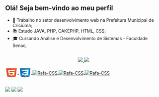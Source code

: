 <h2>Olá! Seja bem-vindo ao meu perfil</h2>

<!-- Sobre -->

- 💼 Trabalho no setor desenvolvimento web na Prefeitura Municipal de Criciúma;<br>
- 📚 Estudo JAVA, PHP, CAKEPHP, HTML, CSS;<br>
- 🎓 Cursando Análise e Desenvolvimento de Sistemas - Faculdade Senac;

 ##
 
<!-- Indicadores -->

<div align="center">
  <a href="https://github.com/rafaelsfernandess">
  <img height="180em" src="https://github-readme-stats.vercel.app/api?username=rafaelsfernandess&show_icons=true&theme=dracula&include_all_commits=true&count_private=true"/>
  <img height="180em" src="https://github-readme-stats.vercel.app/api/top-langs/?username=rafaelsfernandess&layout=compact&langs_count=7&theme=dracula"/>
</div>

<div style="display: inline_block"><br>
  <img align="center" alt="Rafa-HTML" height="30" width="40" src="https://raw.githubusercontent.com/devicons/devicon/master/icons/html5/html5-original.svg">
  <img align="center" alt="Rafa-CSS" height="30" width="40" src="https://raw.githubusercontent.com/devicons/devicon/master/icons/css3/css3-original.svg">
  <img align="center" alt="Rafa-CSS" height="30" width="40" src="https://cdn.jsdelivr.net/gh/devicons/devicon/icons/java/java-original.svg">
  <img align="center" alt="Rafa-CSS" height="30" width="40" src="https://cdn.jsdelivr.net/gh/devicons/devicon/icons/php/php-plain.svg">
  <img align="center" alt="Rafa-CSS" height="30" width="40" src="https://cdn.jsdelivr.net/gh/devicons/devicon/icons/cakephp/cakephp-original.svg">
</div>

  ##

<!-- Contato -->

<div> 
  <a href="https://instagram.com/rafucco" target="_blank"><img src="https://img.shields.io/badge/-Instagram-%23E4405F?style=for-the-badge&logo=instagram&logoColor=white" target="_blank"></a>
  <a href = "mailto:rafaelsfernandes@outlook.com"><img src="https://img.shields.io/badge/Microsoft_Outlook-0078D4?style=for-the-badge&logo=microsoft-outlook&logoColor=white"></a>
  <a href="https://www.linkedin.com/in/rafaeldasilvafernandes" target="_blank"><img src="https://img.shields.io/badge/-LinkedIn-%230077B5?style=for-the-badge&logo=linkedin&logoColor=white" target="_blank"></a>  
</div>
